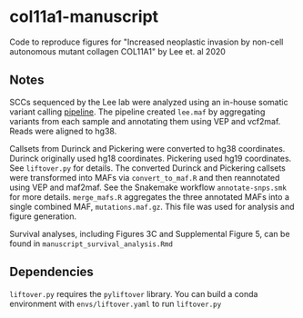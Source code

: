 # col11a1-manuscript
Code to reproduce figures for "Increased neoplastic invasion by non-cell autonomous mutant collagen COL11A1" by Lee et. al 2020

## Notes
SCCs sequenced by the Lee lab were analyzed using an in-house somatic variant calling [pipeline](https://github.com/tjbencomo/col11a1-wes-pipeline). The pipeline created `lee.maf` by aggregating variants
from each sample and annotating them using VEP and vcf2maf. Reads were aligned to hg38. 

Callsets from Durinck and Pickering were converted to hg38 coordinates. 
Durinck originally used hg18 coordinates. 
Pickering used hg19 coordinates. See `liftover.py` for details. 
The converted Durinck and Pickering callsets were transformed into MAFs via `convert_to_maf.R` and
then reannotated using VEP and maf2maf. See the Snakemake workflow `annotate-snps.smk` for more details. 
`merge_mafs.R` aggregates the three annotated MAFs into a single
combined MAF, `mutations.maf.gz`. 
This file was used for analysis and figure generation.

Survival analyses, including Figures 3C and Supplemental Figure 5, can be found in `manuscript_survival_analysis.Rmd`

## Dependencies
`liftover.py` requires the `pyliftover` library. You can build a conda environment with `envs/liftover.yaml`
to run `liftover.py`
